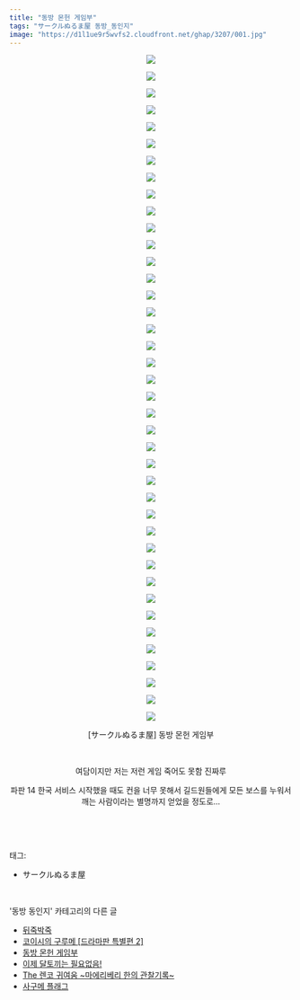 ```yaml
---
title: "동방 몬헌 게임부"
tags: "サークルぬるま屋 동방_동인지"
image: "https://d1l1ue9r5wvfs2.cloudfront.net/ghap/3207/001.jpg"
---
```

<div class="article">
<p style="text-align: center; clear: none; float: none;"><img src="{{ site.imgserver9 }}/ghap/3207/001.jpg"/></p>
<p style="text-align: center; clear: none; float: none;"><img src="{{ site.imgserver9 }}/ghap/3207/002.jpg"/></p>
<p style="text-align: center; clear: none; float: none;"><img src="{{ site.imgserver9 }}/ghap/3207/003.jpg"/></p>
<p style="text-align: center; clear: none; float: none;"><img src="{{ site.imgserver9 }}/ghap/3207/004.jpg"/></p>
<p style="text-align: center; clear: none; float: none;"><img src="{{ site.imgserver9 }}/ghap/3207/005.jpg"/></p>
<p style="text-align: center; clear: none; float: none;"><img src="{{ site.imgserver9 }}/ghap/3207/006.jpg"/></p>
<p style="text-align: center; clear: none; float: none;"><img src="{{ site.imgserver9 }}/ghap/3207/007.jpg"/></p>
<p style="text-align: center; clear: none; float: none;"><img src="{{ site.imgserver9 }}/ghap/3207/008.jpg"/></p>
<p style="text-align: center; clear: none; float: none;"><img src="{{ site.imgserver9 }}/ghap/3207/009.jpg"/></p>
<p style="text-align: center; clear: none; float: none;"><img src="{{ site.imgserver9 }}/ghap/3207/010.jpg"/></p>
<p style="text-align: center; clear: none; float: none;"><img src="{{ site.imgserver9 }}/ghap/3207/011.jpg"/></p>
<p style="text-align: center; clear: none; float: none;"><img src="{{ site.imgserver9 }}/ghap/3207/012.jpg"/></p>
<p style="text-align: center; clear: none; float: none;"><img src="{{ site.imgserver9 }}/ghap/3207/013.jpg"/></p>
<p style="text-align: center; clear: none; float: none;"><img src="{{ site.imgserver9 }}/ghap/3207/014.jpg"/></p>
<p style="text-align: center; clear: none; float: none;"><img src="{{ site.imgserver9 }}/ghap/3207/015.jpg"/></p>
<p style="text-align: center; clear: none; float: none;"><img src="{{ site.imgserver9 }}/ghap/3207/016.jpg"/></p>
<p style="text-align: center; clear: none; float: none;"><img src="{{ site.imgserver9 }}/ghap/3207/017.jpg"/></p>
<p style="text-align: center; clear: none; float: none;"><img src="{{ site.imgserver9 }}/ghap/3207/018.jpg"/></p>
<p style="text-align: center; clear: none; float: none;"><img src="{{ site.imgserver9 }}/ghap/3207/019.jpg"/></p>
<p style="text-align: center; clear: none; float: none;"><img src="{{ site.imgserver9 }}/ghap/3207/020.jpg"/></p>
<p style="text-align: center; clear: none; float: none;"><img src="{{ site.imgserver9 }}/ghap/3207/021.jpg"/></p>
<p style="text-align: center; clear: none; float: none;"><img src="{{ site.imgserver9 }}/ghap/3207/022.jpg"/></p>
<p style="text-align: center; clear: none; float: none;"><img src="{{ site.imgserver9 }}/ghap/3207/023.jpg"/></p>
<p style="text-align: center; clear: none; float: none;"><img src="{{ site.imgserver9 }}/ghap/3207/024.jpg"/></p>
<p style="text-align: center; clear: none; float: none;"><img src="{{ site.imgserver9 }}/ghap/3207/025.jpg"/></p>
<p style="text-align: center; clear: none; float: none;"><img src="{{ site.imgserver9 }}/ghap/3207/026.jpg"/></p>
<p style="text-align: center; clear: none; float: none;"><img src="{{ site.imgserver9 }}/ghap/3207/027.jpg"/></p>
<p style="text-align: center; clear: none; float: none;"><img src="{{ site.imgserver9 }}/ghap/3207/028.jpg"/></p>
<p style="text-align: center; clear: none; float: none;"><img src="{{ site.imgserver9 }}/ghap/3207/029.jpg"/></p>
<p style="text-align: center; clear: none; float: none;"><img src="{{ site.imgserver9 }}/ghap/3207/030.jpg"/></p>
<p style="text-align: center; clear: none; float: none;"><img src="{{ site.imgserver9 }}/ghap/3207/031.jpg"/></p>
<p style="text-align: center; clear: none; float: none;"><img src="{{ site.imgserver9 }}/ghap/3207/032.jpg"/></p>
<p style="text-align: center; clear: none; float: none;"><img src="{{ site.imgserver9 }}/ghap/3207/033.jpg"/></p>
<p style="text-align: center; clear: none; float: none;"><img src="{{ site.imgserver9 }}/ghap/3207/034.jpg"/></p>
<p style="text-align: center; clear: none; float: none;"><img src="{{ site.imgserver9 }}/ghap/3207/035.jpg"/></p>
<p style="text-align: center; clear: none; float: none;"><img src="{{ site.imgserver9 }}/ghap/3207/036.jpg"/></p>
<p style="text-align: center; clear: none; float: none;"><img src="{{ site.imgserver9 }}/ghap/3207/037.jpg"/></p>
<p style="text-align: center; clear: none; float: none;"><img src="{{ site.imgserver9 }}/ghap/3207/038.jpg"/></p>
<p style="text-align: center; clear: none; float: none;"><img src="{{ site.imgserver9 }}/ghap/3207/039.jpg"/></p>
<p style="text-align: center; clear: none; float: none;"><img src="{{ site.imgserver9 }}/ghap/3207/040.jpg"/></p>
<p style="text-align: center; clear: none; float: none;">[サークルぬるま屋] 동방 몬헌 게임부</p>
<p style="text-align: center; clear: none; float: none;"><br/></p>
<p style="text-align: center; clear: none; float: none;">여담이지만 저는 저런 게임 죽어도 못함 진짜루</p>
<p style="text-align: center; clear: none; float: none;">파판 14 한국 서비스 시작했을 때도 컨을 너무 못해서 길드원들에게 모든 보스를 누워서 깨는 사람이라는 별명까지 얻었을 정도로...</p>
<p><br/></p>
</div><br/>
<div class="tagTrail">
<p>태그: </p>
<ul>
<li>サークルぬるま屋</li>
</ul>
</div><br/>
<div class="another">
<p>'동방 동인지' 카테고리의 다른 글</p>
<ul>
<li><a href="/ghap_3209">뒤죽박죽</a></li>
<li><a href="/ghap_3208">코이시의 구루메 [드라마판 특별편 2]</a></li>
<li><a href="/ghap_3207">동방 몬헌 게임부</a></li>
<li><a href="/ghap_3205">이제 달토끼는 필요없음!</a></li>
<li><a href="/ghap_3204">The 렌코 귀여움 ~마에리베리 한의 관찰기록~</a></li>
<li><a href="/ghap_3203">사구메 플래그</a></li>
</ul>
</div><br/>
<div class="cb_module cb_fluid">
<div class="cb_wrt cb_profile">
</div><!-- commentList close -->
</div><br/>

